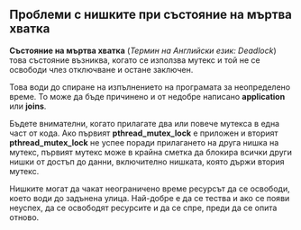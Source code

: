 ## Проблеми с нишките при състояние на мъртва хватка

**Състояние на мъртва хватка** (_Термин на Английски език: Deadlock_) това състояние възниква, 
когато се използва мутекс и той не се освободи члез отключване и остане заключен. 

Това води до спиране на изпълнението на програмата за неопределено време. 
То може да бъде причинено и от недобре написано **application** или **joins**. 

Бъдете внимателни, когато прилагате два или повече мутекса в една част от кода. 
Ако първият **pthread_mutex_lock** е приложен и вторият **pthread_mutex_lock** не успее поради прилагането на друга нишка на мутекс, първият мутекс може в крайна сметка да блокира всички други нишки от достъп до данни, включително нишката, която държи втория мутекс.

Нишките могат да чакат неограничено време ресурсът да се освободи, което води до задънена улица. 
Най-добре е да се тества и ако се появи неуспех, да се освободят ресурсите и да се спре, преди да се опита отново.
